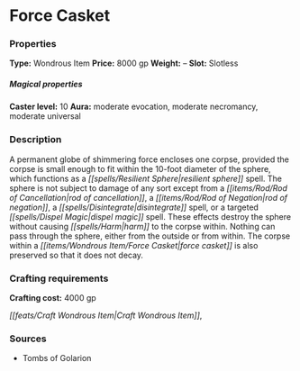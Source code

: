 ﻿---
Title: "Force Casket"
Type: "Wondrous Item"
Price: "8000 gp"
Weight: "–"
Slot: "Slotless"
Caster level: "10"
Aura: "moderate evocation, moderate necromancy, moderate universal"
Description: |
  "A permanent globe of shimmering force encloses one corpse, provided the corpse is small enough to fit within the 10-foot diameter of the sphere, which functions as a _resilient sphere_ spell. The sphere is not subject to damage of any sort except from a _rod of cancellation_, a _rod of negation_, a _disintegrate_ spell, or a targeted _dispel magic_ spell. These effects destroy the sphere without causing harm to the corpse within. Nothing can pass through the sphere, either from the outside or from within. The corpse within a _force casket_ is also preserved so that it does not decay."
Crafting cost: "4000 gp"
Sources: "['Tombs of Golarion']"
---

# Force Casket

### Properties

**Type:** Wondrous Item **Price:** 8000 gp **Weight:** – **Slot:** Slotless

##### Magical properties

**Caster level:** 10 **Aura:** moderate evocation, moderate necromancy, moderate universal

### Description

A permanent globe of shimmering force encloses one corpse, provided the corpse is small enough to fit within the 10-foot diameter of the sphere, which functions as a _[[spells/Resilient Sphere|resilient sphere]]_ spell. The sphere is not subject to damage of any sort except from a _[[items/Rod/Rod of Cancellation|rod of cancellation]]_, a _[[items/Rod/Rod of Negation|rod of negation]]_, a _[[spells/Disintegrate|disintegrate]]_ spell, or a targeted _[[spells/Dispel Magic|dispel magic]]_ spell. These effects destroy the sphere without causing _[[spells/Harm|harm]]_ to the corpse within. Nothing can pass through the sphere, either from the outside or from within. The corpse within a _[[items/Wondrous Item/Force Casket|force casket]]_ is also preserved so that it does not decay.

### Crafting requirements

**Crafting cost:** 4000 gp

_[[feats/Craft Wondrous Item|Craft Wondrous Item]]_,

### Sources

* Tombs of Golarion